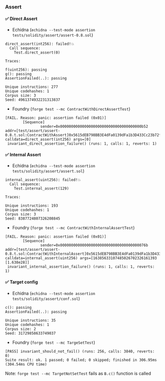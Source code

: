 ### Assert

#### :white_check_mark: Direct Assert

- Echidna (`echidna --test-mode assertion tests/solidity/assert/assert-0.8.sol`)

```
direct_assert(int256): failed!💥  
  Call sequence:
    Test.direct_assert(0)

Traces: 

f(uint256): passing
g(): passing
AssertionFailed(..): passing

Unique instructions: 277
Unique codehashes: 1
Corpus size: 3
Seed: 4961374932231313837
```

- Foundry (`forge test --mc ContractWithDirectAssertTest`)

```
[FAIL. Reason: panic: assertion failed (0x01)]
        [Sequence]
                sender=0x0000000000000000000000000000000000000b52 addr=[test/assert/assert-0.8.t.sol:ContractWithAssert]0x5615dEB798BB3E4dFa0139dFa1b3D433Cc23b72f calldata=direct_assert(int256) args=[0]
 invariant_direct_assertion_failure() (runs: 1, calls: 1, reverts: 1)
```

#### :white_check_mark: Internal Assert

- Echidna (`echidna --test-mode assertion tests/solidity/assert/assert.sol`)

```
internal_assert(uint256): failed!💥  
  Call sequence:
    Test.internal_assert(129)

Traces: 

Unique instructions: 193
Unique codehashes: 1
Corpus size: 3
Seed: 8387724807326208845
```

- Foundry (`forge test --mc ContractWithInternalAssertTest`)

```
[FAIL. Reason: panic: assertion failed (0x01)]
        [Sequence]
                sender=0x000000000000000000000000000000000000076b addr=[test/assert/assert-0.8.t.sol:ContractWithInternalAssert]0x5615dEB798BB3E4dFa0139dFa1b3D433Cc23b72f calldata=internal_assert(uint256) args=[16385633107485026702326161393 [1.638e28]]
 invariant_internal_assertion_failure() (runs: 1, calls: 1, reverts: 1)
```

#### :white_check_mark: Target config

- Echidna (`echidna --test-mode assertion tests/solidity/assert/conf.sol`)

```
c(): passing
AssertionFailed(..): passing

Unique instructions: 35
Unique codehashes: 1
Corpus size: 2
Seed: 31729858633749037

```

- Foundry (`forge test --mc TargeSetTest`)

```
[PASS] invariant_should_not_fail() (runs: 256, calls: 3840, reverts: 0)
Suite result: ok. 1 passed; 0 failed; 0 skipped; finished in 306.95ms (304.54ms CPU time)
```

Note: `forge test --mc TargetNotSetTest` fails as `B.c()` function is called
